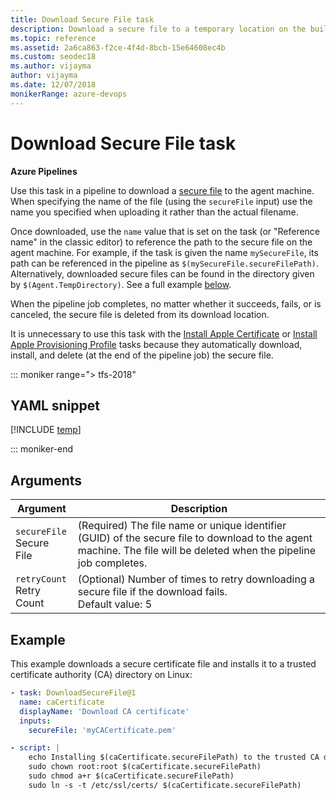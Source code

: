 ```yaml
---
title: Download Secure File task
description: Download a secure file to a temporary location on the build or release agent in Azure Pipelines and Team Foundation Server
ms.topic: reference
ms.assetid: 2a6ca863-f2ce-4f4d-8bcb-15e64608ec4b
ms.custom: seodec18
ms.author: vijayma
author: vijayma
ms.date: 12/07/2018
monikerRange: azure-devops
---
```


# Download Secure File task

**Azure Pipelines**

Use this task in a pipeline to download a [secure file](../../library/secure-files.md) to the agent machine. When specifying the name of the file (using the `secureFile` input) use the name you specified when uploading it rather than the actual filename.

Once downloaded, use the `name` value that is set on the task (or "Reference name" in the classic editor) to reference the path to the secure file on the agent machine. For example, if the task is given the name `mySecureFile`, its path can be referenced in the pipeline as `$(mySecureFile.secureFilePath)`. Alternatively, downloaded secure files can be found in the directory given by `$(Agent.TempDirectory)`. See a full example [below](#example).

When the pipeline job completes, no matter whether it succeeds, fails, or is canceled, the secure file is deleted from its download location.

It is unnecessary to use this task with the [Install Apple Certificate](install-apple-certificate.md) or [Install Apple Provisioning Profile](install-apple-provisioning-profile.md) tasks because they automatically download, install, and delete (at the end of the pipeline job) the secure file.

::: moniker range="> tfs-2018"

## YAML snippet

[!INCLUDE [temp](../includes/yaml/DownloadSecureFileV1.md)]

::: moniker-end

## Arguments

<table>
   <thead>
      <tr>
         <th>Argument</th>
         <th>Description</th>
      </tr>
   </thead>
   <tr>
      <td><code>secureFile</code><br/>Secure File</td>
      <td>(Required) The file name or unique identifier (GUID) of the secure file to download to the agent machine. The file will be deleted when the pipeline job completes.</td>
   </tr>
   <tr>
      <td><code>retryCount</code><br/>Retry Count</td>
      <td>(Optional) Number of times to retry downloading a secure file if the download fails.<br/>Default value: 5</td>
   </tr>
</table>

## Example

This example downloads a secure certificate file and installs it to a trusted  certificate authority (CA) directory on Linux:

```yaml
- task: DownloadSecureFile@1
  name: caCertificate
  displayName: 'Download CA certificate'
  inputs:
    secureFile: 'myCACertificate.pem'

- script: |
    echo Installing $(caCertificate.secureFilePath) to the trusted CA directory...
    sudo chown root:root $(caCertificate.secureFilePath)
    sudo chmod a+r $(caCertificate.secureFilePath)
    sudo ln -s -t /etc/ssl/certs/ $(caCertificate.secureFilePath)
```

